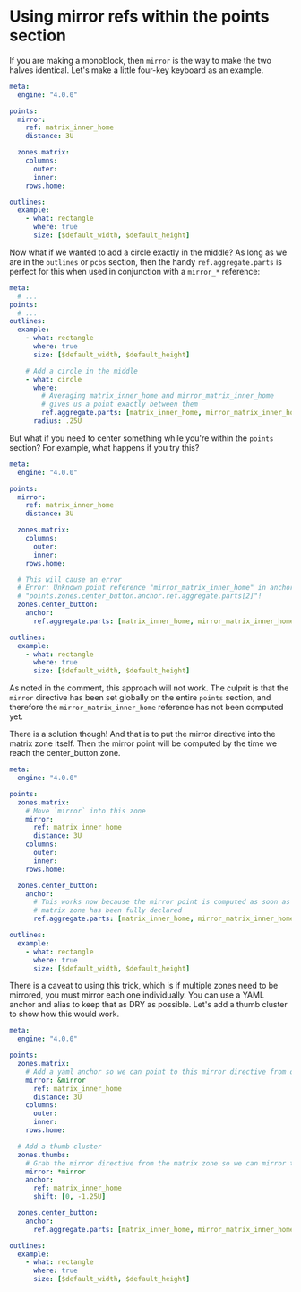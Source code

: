 # Using mirror refs within the points section

If you are making a monoblock, then `mirror` is the way to make the two halves identical. Let's make a little four-key keyboard as an example.

```yaml
meta:
  engine: "4.0.0"

points:
  mirror:
    ref: matrix_inner_home
    distance: 3U

  zones.matrix:
    columns:
      outer:
      inner:
    rows.home:

outlines:
  example:
    - what: rectangle
      where: true
      size: [$default_width, $default_height]
```

Now what if we wanted to add a circle exactly in the middle? As long as we are in the `outlines` or `pcbs` section, then the handy `ref.aggregate.parts` is perfect for this when used in conjunction with a `mirror_*` reference:

```yaml
meta:
  # ...
points:
  # ...
outlines:
  example:
    - what: rectangle
      where: true
      size: [$default_width, $default_height]

    # Add a circle in the middle
    - what: circle
      where:
        # Averaging matrix_inner_home and mirror_matrix_inner_home
        # gives us a point exactly between them
        ref.aggregate.parts: [matrix_inner_home, mirror_matrix_inner_home]
      radius: .25U
```

But what if you need to center something while you're within the `points` section? For example, what happens if you try this?

```yaml
meta:
  engine: "4.0.0"

points:
  mirror:
    ref: matrix_inner_home
    distance: 3U

  zones.matrix:
    columns:
      outer:
      inner:
    rows.home:

  # This will cause an error
  # Error: Unknown point reference "mirror_matrix_inner_home" in anchor
  # "points.zones.center_button.anchor.ref.aggregate.parts[2]"!
  zones.center_button:
    anchor:
      ref.aggregate.parts: [matrix_inner_home, mirror_matrix_inner_home]

outlines:
  example:
    - what: rectangle
      where: true
      size: [$default_width, $default_height]

```

As noted in the comment, this approach will not work. The culprit is that the `mirror` directive has been set globally on the entire `points` section, and therefore the `mirror_matrix_inner_home`  reference has not been computed yet. 

There is a solution though! And that is to put the mirror directive into the matrix zone itself. Then the mirror point will be computed by the time we reach the center_button zone.

```yaml
meta:
  engine: "4.0.0"

points:
  zones.matrix:
    # Move `mirror` into this zone
    mirror:
      ref: matrix_inner_home
      distance: 3U
    columns:
      outer:
      inner:
    rows.home:

  zones.center_button:
    anchor:
      # This works now because the mirror point is computed as soon as the the
      # matrix zone has been fully declared
      ref.aggregate.parts: [matrix_inner_home, mirror_matrix_inner_home]

outlines:
  example:
    - what: rectangle
      where: true
      size: [$default_width, $default_height]

```

There is a caveat to using this trick, which is if multiple zones need to be mirrored, you must mirror each one individually. You can use a YAML anchor and alias to keep that as DRY as possible. Let's add a thumb cluster to show how this would work.

```yaml
meta:
  engine: "4.0.0"

points:
  zones.matrix:
    # Add a yaml anchor so we can point to this mirror directive from other zones
    mirror: &mirror
      ref: matrix_inner_home
      distance: 3U
    columns:
      outer:
      inner:
    rows.home:

  # Add a thumb cluster
  zones.thumbs:
    # Grab the mirror directive from the matrix zone so we can mirror this zone identically
    mirror: *mirror
    anchor:
      ref: matrix_inner_home
      shift: [0, -1.25U]

  zones.center_button:
    anchor:
      ref.aggregate.parts: [matrix_inner_home, mirror_matrix_inner_home]

outlines:
  example:
    - what: rectangle
      where: true
      size: [$default_width, $default_height]
```

